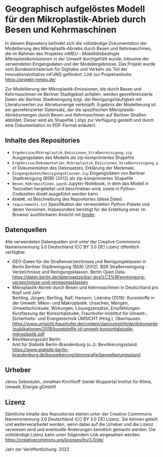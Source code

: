 # Geographisch aufgelöstes Modell für den Mikroplastik-Abrieb durch Besen und Kehrmaschinen
In diesem Repository befindet sich die vollständige Dokumentation der Modellierung des Mikroplastik-Abriebs durch Besen und Kehrmaschinen, die im Rahmen des Projektes *mMEU - Mobilitätsbedingte Mikroplastikemissionen in der Umwelt* durchgefüht wurde, inklusive der verwendeten Eingangsdaten und der Modellergebnisse. Das Projekt wurde vom Bundesministerium für Digitales und Verkehr als Teil der Innovationsinitiative mFUND gefördert. Link zur Projektwebsite: https://projekt-mmeu.de/

Zur Modellierung der Mikroplastik-Emissionen, die durch Besen und Kehrmaschinen im Berliner Stadtgebiet anfallen, werden georeferenzierte Daten der Berliner Stadtreinigung bzgl. der Reinigungshäufigkeit mit Literaturwerten zur Abriebsmenge verknüpft. Ergebnis der Modellierung ist ein georefenzierter Datensatz, der die spezifischen Mikroplastik-Abriebsmengen durch Besen und Kehrmaschinen auf Berliner Straßen abbildet. Dieser wird als Shapefile (.shp) zur Verfügung gestellt und durch eine Dokumentation im PDF-Format erläutert.

## Inhalte des Repositories
* `Ergebnisse/Mikroplastik_Emissionen_Straßenreinigung.zip`
Ausgangsdaten des Modells als zip-komprimiertes Shapefile
* `Ergebnisse/Dokumentation_Mikroplastik_Emissionen_Straßenreinigung.pdf`
Dokumentation des Datensatzes, Erklärung der Merkmale.
* `Eingangsdaten/Reinigungsklassen.zip`
Eingangsdaten von Berliner Stadtreinigung (BSR) (2012) als zip-komprimiertes Shapefile
* `Besen_Kehrmaschinen.ipynb`
Jupyter-Notebook, in dem das Modell in Textzellen hergeleitet und beschrieben wird, sowie in Python-Codezellen direkt ausgeführt werden kann.
* `README.md`
Beschreibung des Repositories (diese Datei)
* `requirements.txt`
Spezifikation der verwendeten Python-Pakete und deren Versionen. Insbesondere benötigt für die Erstellung einer im Browser ausführbaren Ansicht mit [binder](https://mybinder.org/).

## Datenquellen
Alle verwendeten Datenquellen sind unter der Creative Commmons Namensnennung 3.0 Deutschland (CC BY 3.0 DE) Lizenz öffentlich verfügbar.

* GEO-Daten für die Straßenverzeichnisse und Reinigungsklassen in Berlin
Berliner Stadtreinigung (BSR) (2012). BSR Straßenreinigung - Verzeichnisse und Reinigungsklassen. Berlin Open Data. https://daten.berlin.de/datensaetze/bsr-stra%C3%9Fenreinigung-verzeichnisse-und-reinigungsklassen 
* Mikroplastik-Abrieb durch Besen und Kehrmaschinen in Deutschland pro Kopf und Jahr   
Bertling, Jürgen; Bertling, Ralf; Hamann, Leandra (2018): Kunststoffe in der Umwelt: Mikro- und Makroplastik. Ursachen, Mengen, Umweltschicksale, Wirkungen, Lösungsansätze, Empfehlungen. Kurzfassung der Konsortialstudie, Fraunhofer-Instititut für Umwelt-, Sicherheits- und Energietechnik UMSICHT (Hrsg.), Oberhausen.
https://www.umsicht.fraunhofer.de/content/dam/umsicht/de/dokumente/publikationen/2018/kunststoffe-id-umwelt-konsortialstudie-mikroplastik.pdf
* Bevölkerungszahl Berlin   
Amt für Statistik Berlin-Brandenburg (o.J): Bevölkerungsstand.  
https://www.statistik-berlin-brandenburg.de/bevoelkerung/demografie/bevoelkerungsstand

## Urheber
János Sebestyén, Jonathan Kirchhoff (beide Wuppertal Institut für Klima, Umwelt, Energie gGmbH)

## Lizenz
Sämtliche Inhalte des Repositories stehen unter der Creative Commmons Namensnennung 3.0 Deutschland (CC BY 3.0 DE) Lizenz. Sie können geteilt und weiterverarbeitet werden, wenn dabei auf die Urheber und die Lizenz verwiesen wird und eventuelle Änderungen kenntlich gemacht werden. Die vollständige Lizenz kann unter folgendem Link eingesehen werden:
https://creativecommons.org/licenses/by/3.0/de/

Jahr der Veröffentlichung: 2022